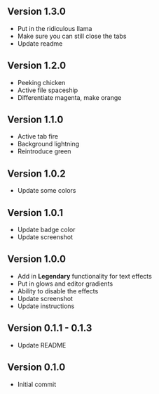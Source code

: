 ## Version 1.3.0

- Put in the ridiculous llama
- Make sure you can still close the tabs
- Update readme

## Version 1.2.0

- Peeking chicken
- Active file spaceship
- Differentiate magenta, make orange

## Version 1.1.0

- Active tab fire
- Background lightning
- Reintroduce green

## Version 1.0.2

- Update some colors

## Version 1.0.1

- Update badge color
- Update screenshot

## Version 1.0.0

- Add in **Legendary** functionality for text effects
- Put in glows and editor gradients
- Ability to disable the effects
- Update screenshot
- Update instructions

## Version 0.1.1 - 0.1.3

- Update README

## Version 0.1.0

- Initial commit
